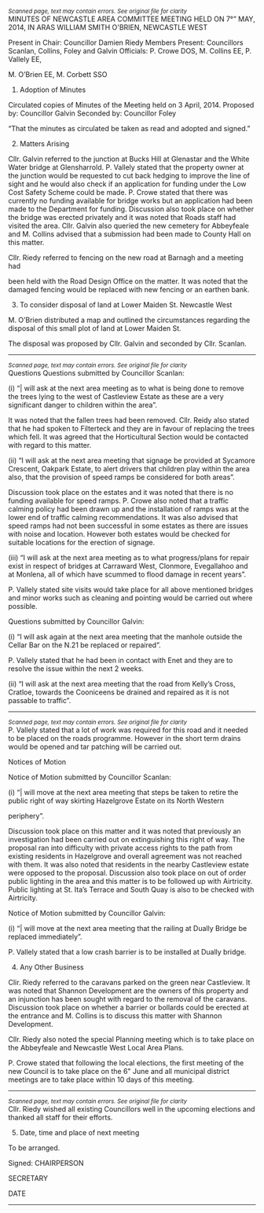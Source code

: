 *<small>Scanned page, text may contain errors. See original file for clarity</small>*  
MINUTES OF NEWCASTLE AREA COMMITTEE MEETING HELD ON 7°” MAY,
2014, IN ARAS WILLIAM SMITH O'BRIEN, NEWCASTLE WEST

Present in Chair: Councillor Damien Riedy
Members Present: Councillors Scanlan, Collins, Foley and Galvin
Officials: P. Crowe DOS, M. Collins EE, P. Vallely EE,

M. O’Brien EE, M. Corbett SSO

1. Adoption of Minutes

Circulated copies of Minutes of the Meeting held on 3 April, 2014.
Proposed by: Councillor Galvin
Seconded by: Councillor Foley

“That the minutes as circulated be taken as read and adopted and signed.”

2. Matters Arising

Cllr. Galvin referred to the junction at Bucks Hill at Glenastar and the White
Water bridge at Glensharrold. P. Vallely stated that the property owner at the
junction would be requested to cut back hedging to improve the line of sight
and he would also check if an application for funding under the Low Cost Safety
Scheme could be made. P. Crowe stated that there was currently no funding
available for bridge works but an application had been made to the Department
for funding. Discussion also took place on whether the bridge was erected
privately and it was noted that Roads staff had visited the area. Cllr. Galvin
also queried the new cemetery for Abbeyfeale and M. Collins advised that a
submission had been made to County Hall on this matter.

Cllr. Riedy referred to fencing on the new road at Barnagh and a meeting had

been held with the Road Design Office on the matter. It was noted that the
damaged fencing would be replaced with new fencing or an earthen bank.

3. To consider disposal of land at Lower Maiden St. Newcastle West

M. O’Brien distributed a map and outlined the circumstances regarding the
disposal of this small plot of land at Lower Maiden St.

The disposal was proposed by Cllr. Galvin and seconded by Cllr. Scanlan.

---
*<small>Scanned page, text may contain errors. See original file for clarity</small>*  
Questions
Questions submitted by Councillor Scanlan:

(i) “| will ask at the next area meeting as to what is being done to remove
the trees lying to the west of Castleview Estate as these are a very
significant danger to children within the area”.

It was noted that the fallen trees had been removed. Cllr. Reidy also stated
that he had spoken to Filterteck and they are in favour of replacing the trees
which fell. It was agreed that the Horticultural Section would be contacted
with regard to this matter.

(ii) “I will ask at the next area meeting that signage be provided at
Sycamore Crescent, Oakpark Estate, to alert drivers that children play
within the area also, that the provision of speed ramps be considered for
both areas”.

Discussion took place on the estates and it was noted that there is no funding
available for speed ramps. P. Crowe also noted that a traffic calming policy
had been drawn up and the installation of ramps was at the lower end of traffic
calming recommendations. It was also advised that speed ramps had not been
successful in some estates as there are issues with noise and location. However
both estates would be checked for suitable locations for the erection of
signage.

(iii) “I will ask at the next area meeting as to what progress/plans for repair
exist in respect of bridges at Carraward West, Clonmore, Evegallahoo
and at Monlena, all of which have scummed to flood damage in recent
years”.

P. Vallely stated site visits would take place for all above mentioned bridges
and minor works such as cleaning and pointing would be carried out where
possible.

Questions submitted by Councillor Galvin:

(i) “I will ask again at the next area meeting that the manhole outside the
Cellar Bar on the N.21 be replaced or repaired”.

P. Vallely stated that he had been in contact with Enet and they are to resolve
the issue within the next 2 weeks.

(ii) “I will ask at the next area meeting that the road from Kelly’s Cross,
Cratloe, towards the Cooniceens be drained and repaired as it is not
passable to traffic”.

---
*<small>Scanned page, text may contain errors. See original file for clarity</small>*  
P. Vallely stated that a lot of work was required for this road and it
needed to be placed on the roads programme. However in the short
term drains would be opened and tar patching will be carried out.

Notices of Motion

Notice of Motion submitted by Councillor Scanlan:

(i) “| will move at the next area meeting that steps be taken to retire the
public right of way skirting Hazelgrove Estate on its North Western

periphery”.

Discussion took place on this matter and it was noted that previously an
investigation had been carried out on extinguishing this right of way. The
proposal ran into difficulty with private access rights to the path from existing
residents in Hazelgrove and overall agreement was not reached with them. It
was also noted that residents in the nearby Castleview estate were opposed to
the proposal. Discussion also took place on out of order public lighting in the
area and this matter is to be followed up with Airtricity. Public lighting at St.
Ita’s Terrace and South Quay is also to be checked with Airtricity.

Notice of Motion submitted by Councillor Galvin:

(i) “| will move at the next area meeting that the railing at Dually Bridge be
replaced immediately”.

P. Vallely stated that a low crash barrier is to be installed at Dually bridge.

4. Any Other Business

Clir. Riedy referred to the caravans parked on the green near Castleview. It
was noted that Shannon Development are the owners of this property and an
injunction has been sought with regard to the removal of the caravans.
Discussion took place on whether a barrier or bollards could be erected at the
entrance and M. Collins is to discuss this matter with Shannon Development.

Cllr. Riedy also noted the special Planning meeting which is to take place on
the Abbeyfeale and Newcastle West Local Area Plans.

P. Crowe stated that following the local elections, the first meeting of the new
Council is to take place on the 6" June and all municipal district meetings are
to take place within 10 days of this meeting.

---
*<small>Scanned page, text may contain errors. See original file for clarity</small>*  
Cllr. Riedy wished all existing Councillors well in the upcoming elections and
thanked all staff for their efforts.

5. Date, time and place of next meeting

To be arranged.

Signed:
CHAIRPERSON

SECRETARY

DATE

---
